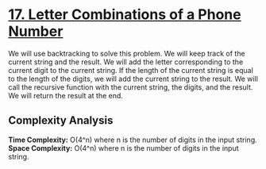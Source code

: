# [17. Letter Combinations of a Phone Number](https://leetcode.com/problems/letter-combinations-of-a-phone-number/)

We will use backtracking to solve this problem. We will keep track of the current string and the result. We will add the letter corresponding to the current digit to the current string. If the length of the current string is equal to the length of the digits, we will add the current string to the result. We will call the recursive function with the current string, the digits, and the result. We will return the result at the end.

## Complexity Analysis
**Time Complexity:** O(4^n) where n is the number of digits in the input string.
**Space Complexity:** O(4^n) where n is the number of digits in the input string.


